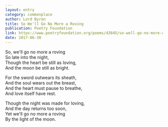 ```yaml
---
layout: entry
category: commonplace
author: Lord Byron
title: So We'll Go No More a Roving
publication: Poetry Foundation
link: https://www.poetryfoundation.org/poems/43845/so-well-go-no-more-a-roving
date: 2017-06-30
---
```


So, we'll go no more a roving
<br>So late into the night,
<br>Though the heart be still as loving,
<br>And the moon be still as bright.

For the sword outwears its sheath,
<br>And the soul wears out the breast,
<br>And the heart must pause to breathe,
<br>And love itself have rest.

Though the night was made for loving,
<br>And the day returns too soon,
<br>Yet we'll go no more a roving
<br>By the light of the moon.
